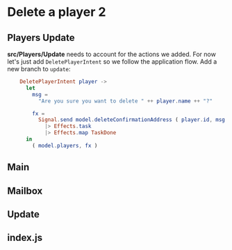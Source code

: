 # Delete a player 2

## Players Update

__src/Players/Update__ needs to account for the actions we added. For now let's just add `DeletePlayerIntent` so we follow the application flow. Add a new branch to `update`:

```elm
    DeletePlayerIntent player ->
      let
        msg =
          "Are you sure you want to delete " ++ player.name ++ "?"

        fx =
          Signal.send model.deleteConfirmationAddress ( player.id, msg )
            |> Effects.task
            |> Effects.map TaskDone
      in
        ( model.players, fx )
```

## Main

## Mailbox

## Update

## index.js

